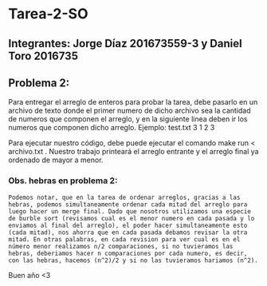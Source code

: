 # Tarea-2-SO
## Integrantes: Jorge Díaz 201673559-3 y Daniel Toro 2016735

## Problema 2:
Para entregar el arreglo de enteros para probar la tarea, debe pasarlo en un archivo de texto donde el primer numero de dicho archivo sea la cantidad de numeros que componen el arreglo, y en la siguiente linea deben ir los numeros que componen dicho arreglo. 
Ejemplo:
	test.txt
	3
	1 2 3

Para ejecutar nuestro código, debe puede ejecutar el comando make run < archivo.txt . 
Nuestro trabajo printeará el arreglo entrante y el arreglo final ya ordenado de mayor a menor.
### Obs. hebras en problema 2:
	Podemos notar, que en la tarea de ordenar arreglos, gracias a las hebras, podemos simultaneamente ordenar cada mitad del arreglo para luego hacer un merge final. Dado que nosotros utilizamos una especie de burble sort (revisamos cual es el menor numero en cada pasada y lo enviamos al final del arreglo), el poder hacer simultaneamente esto (cada mitad), nos ahorra que en cada pasada debamos revisar la otra mitad. En otras palabras, en cada revision para ver cual es en el número menor realizamos n/2 comparaciones, si no tuvieramos las hebras, deberiamos hacer n comparaciones por cada numero, es decir, con las hebras, hacemos (n^2)/2 y si no las tuvieramos hariamos (n^2).
Buen año <3

